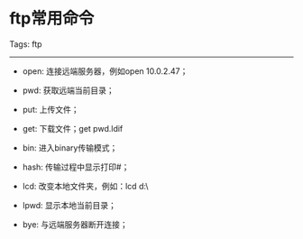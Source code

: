 # ftp常用命令
Tags: ftp

------

* open: 连接远端服务器，例如open 10.0.2.47；

 

* pwd: 获取远端当前目录；

 

* put: 上传文件；

 
* get: 下载文件；get pwd.ldif 
* bin: 进入binary传输模式；

 
* hash: 传输过程中显示打印#； 
* lcd: 改变本地文件夹，例如：lcd d:\


 

* lpwd: 显示本地当前目录；

 

* bye: 与远端服务器断开连接；